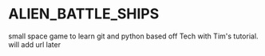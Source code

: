# ALIEN_BATTLE_SHIPS
small space game to learn git and python based off Tech with Tim's tutorial. will add url later
